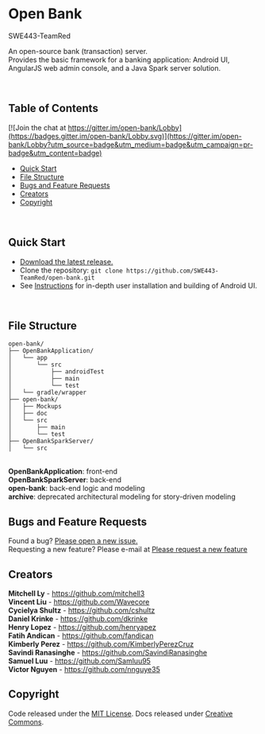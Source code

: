 <h1>Open Bank</h1>
SWE443-TeamRed

An open-source bank (transaction) server.<br>
Provides the basic framework for a banking application: Android UI, AngularJS web admin console, and a Java Spark server solution.

<br>

## Table of Contents

[![Join the chat at https://gitter.im/open-bank/Lobby](https://badges.gitter.im/open-bank/Lobby.svg)](https://gitter.im/open-bank/Lobby?utm_source=badge&utm_medium=badge&utm_campaign=pr-badge&utm_content=badge)

- [Quick Start](#quick-start)
- [File Structure](#file-structure)
- [Bugs and Feature Requests](#bugs-and-feature-requests)
- [Creators](#creators)
- [Copyright](#copyright)

<br>

## Quick Start
- [Download the latest release.](https://github.com/SWE443-TeamRed/open-bank/archive/master.zip)
- Clone the repository: `git clone https://github.com/SWE443-TeamRed/open-bank.git`
- See [Instructions](https://github.com/SWE443-TeamRed/open-bank/blob/master/INSTRUCTIONS) for in-depth user installation and building of Android UI.

<br>

## File Structure

```
open-bank/
├── OpenBankApplication/
│   └── app
│       └── src
│           ├── androidTest
│           ├── main
│           └── test
│   └── gradle/wrapper
├── open-bank/
│   ├── Mockups
│   ├── doc
│   └── src
│       ├── main
│       └── test
├── OpenBankSparkServer/
│   └── src
```
<br>
<b>OpenBankApplication</b>:    front-end<br>
<b>OpenBankSparkServer</b>:    back-end<br>
<b>open-bank</b>:              back-end logic and modeling<br>
<b>archive</b>:                deprecated architectural modeling for story-driven modeling
<br>

## Bugs and Feature Requests
Found a bug? [Please open a new issue.](https://github.com/SWE443-TeamRed/open-bank/issues/new)
<br>
Requesting a new feature? Please e-mail at [Please request a new feature](https://github.com/SWE443-TeamRed/open-bank/issues/new)


## Creators

**Mitchell Ly**
    - <https://github.com/mitchell3>
<br>
**Vincent Liu**
    - <https://github.com/Wavecore>
<br>
**Cycielya Shultz**
    - <https://github.com/cshultz>
<br>
**Daniel Krinke**
    - <https://github.com/dkrinke>
<br>
**Henry Lopez**
    - <https://github.com/henryapez>
<br>
**Fatih Andican**
    - <https://github.com/fandican>
<br>
**Kimberly Perez**
    - <https://github.com/KimberlyPerezCruz>
<br>
**Savindi Ranasinghe**
    - <https://github.com/SavindiRanasinghe>
<br>
**Samuel Luu**
    - <https://github.com/Samluu95>
<br>
**Victor Nguyen**
    - <https://github.com/nnguye35>
<br>

## Copyright
Code released under the [MIT License](https://github.com/SWE443-TeamRed/open-bank/blob/master/LICENSE). Docs released under [Creative Commons](https://github.com/SWE443-TeamRed/open-bank/blob/master/COMMONS).